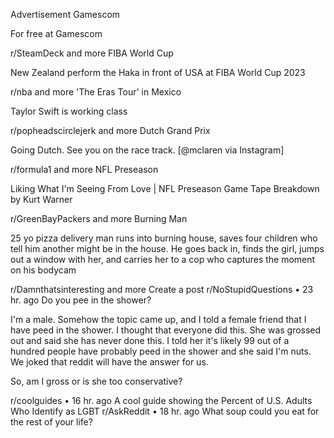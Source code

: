 Advertisement
Gamescom

For free at Gamescom

r/SteamDeck
and more
FIBA World Cup

New Zealand perform the Haka in front of USA at FIBA World Cup 2023

r/nba
and more
'The Eras Tour' in Mexico

Taylor Swift is working class

r/popheadscirclejerk
and more
Dutch Grand Prix

Going Dutch. See you on the race track. [@mclaren via Instagram]

r/formula1
and more
NFL Preseason

Liking What I'm Seeing From Love | NFL Preseason Game Tape Breakdown by Kurt Warner

r/GreenBayPackers
and more
Burning Man

25 yo pizza delivery man runs into burning house, saves four children who tell him another might be in the house. He goes back in, finds the girl, jumps out a window with her, and carries her to a cop who captures the moment on his bodycam

r/Damnthatsinteresting
and more
Create a post
r/NoStupidQuestions
•
23 hr. ago
Do you pee in the shower?

I'm a male. Somehow the topic came up, and I told a female friend that I have peed in the shower. I thought that everyone did this. She was grossed out and said she has never done this. I told her it's likely 99 out of a hundred people have probably peed in the shower and she said I'm nuts. We joked that reddit will have the answer for us.

So, am I gross or is she too conservative?

r/coolguides
•
16 hr. ago
A cool guide showing the Percent of U.S. Adults Who Identify as LGBT
r/AskReddit
•
18 hr. ago
What soup could you eat for the rest of your life?